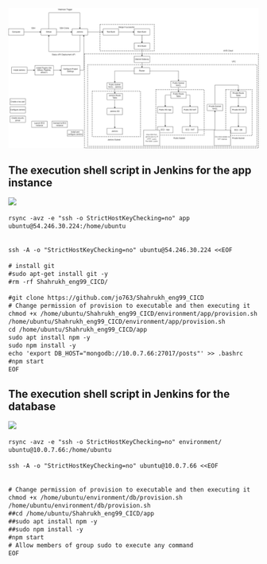 ![](diagrams/Jenkins_Diagram.png)




## The execution shell script in Jenkins for the app instance
![](Videos/jenkins_app.gif)
```
rsync -avz -e "ssh -o StrictHostKeyChecking=no" app ubuntu@54.246.30.224:/home/ubuntu


ssh -A -o "StrictHostKeyChecking=no" ubuntu@54.246.30.224 <<EOF

# install git
#sudo apt-get install git -y
#rm -rf Shahrukh_eng99_CICD/

#git clone https://github.com/jo763/Shahrukh_eng99_CICD
# Change permission of provision to executable and then executing it
chmod +x /home/ubuntu/Shahrukh_eng99_CICD/environment/app/provision.sh
/home/ubuntu/Shahrukh_eng99_CICD/environment/app/provision.sh
cd /home/ubuntu/Shahrukh_eng99_CICD/app
sudo apt install npm -y
sudo npm install -y
echo 'export DB_HOST="mongodb://10.0.7.66:27017/posts"' >> .bashrc
#npm start
EOF
```


## The execution shell script in Jenkins for the database
![](Videos/jenkins_db.gif)
```
rsync -avz -e "ssh -o StrictHostKeyChecking=no" environment/ ubuntu@10.0.7.66:/home/ubuntu

ssh -A -o "StrictHostKeyChecking=no" ubuntu@10.0.7.66 <<EOF


# Change permission of provision to executable and then executing it
chmod +x /home/ubuntu/environment/db/provision.sh
/home/ubuntu/environment/db/provision.sh
##cd /home/ubuntu/Shahrukh_eng99_CICD/app
##sudo apt install npm -y
##sudo npm install -y
#npm start
# Allow members of group sudo to execute any command
EOF
```
